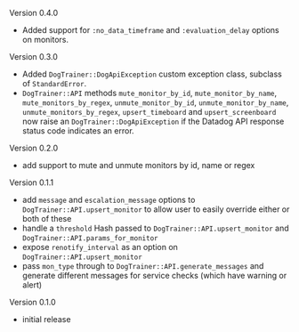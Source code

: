 Version 0.4.0

  - Added support for ``:no_data_timeframe`` and ``:evaluation_delay`` options
    on monitors.

Version 0.3.0

  - Added ``DogTrainer::DogApiException`` custom exception class, subclass of ``StandardError``.
  - ``DogTrainer::API`` methods ``mute_monitor_by_id``, ``mute_monitor_by_name``,
    ``mute_monitors_by_regex``, ``unmute_monitor_by_id``, ``unmute_monitor_by_name``,
    ``unmute_monitors_by_regex``, ``upsert_timeboard`` and ``upsert_screenboard``
    now raise an ``DogTrainer::DogApiException`` if the Datadog API response status
    code indicates an error.

Version 0.2.0

  - add support to mute and unmute monitors by id, name or regex

Version 0.1.1

  - add ``message`` and ``escalation_message`` options to ``DogTrainer::API.upsert_monitor``
    to allow user to easily override either or both of these
  - handle a ``threshold`` Hash passed to ``DogTrainer::API.upsert_monitor`` and
    ``DogTrainer::API.params_for_monitor``
  - expose ``renotify_interval`` as an option on ``DogTrainer::API.upsert_monitor``
  - pass ``mon_type`` through to ``DogTrainer::API.generate_messages`` and generate
    different messages for service checks (which have warning or alert)

Version 0.1.0

  - initial release
